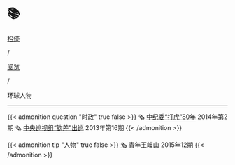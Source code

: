 # 📚


<div class="nav-tab">
  <a href="../../../cages"><p class="not">拾迹</p></a><p class="not">/</p>
  <a href="../../../cage/books-view"><p class="not">阅览</p></a>
  <p class="now">/</p><p class="now">环球人物</p>
</div>

---

{{< admonition question "时政" true false >}}
🗞️ [中纪委“打虎”80年](../../../fanfu) 2014年第2期
🗞️ [中央巡视组“钦差”出巡](../../../fanfu) 2013年第16期
{{< /admonition >}}

{{< admonition tip "人物" true false >}}
[🗞️](https://www.fx361.cc/page/2015/0910/9536874.shtml) 青年王岐山 2015年12期
{{< /admonition >}}



